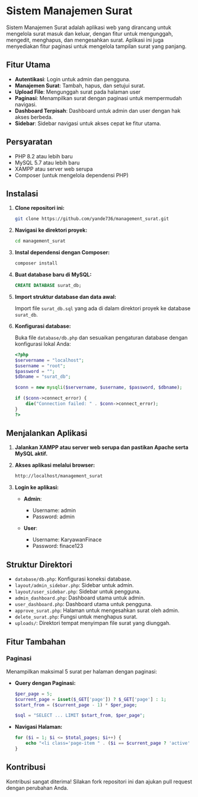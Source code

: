 <!-- dibuat oleh
I Gede Rino Saputra
A.A Sagung Mas Pradnya Praniswari
I Gusti Ajung Bagus Ogastya Avatara Rayna
I Wayan Adit Saputra
Ni Putu Satiya Pramita Sari
I Gede Bagus Agastya Mahadipta
I Made Wira Wardana
I Komang Lanag Adiwijaya
-->

# Sistem Manajemen Surat

Sistem Manajemen Surat adalah aplikasi web yang dirancang untuk mengelola surat masuk dan keluar, dengan fitur untuk mengunggah, mengedit, menghapus, dan mengesahkan surat. Aplikasi ini juga menyediakan fitur paginasi untuk mengelola tampilan surat yang panjang.

## Fitur Utama

- **Autentikasi**: Login untuk admin dan pengguna.
- **Manajemen Surat**: Tambah, hapus, dan setujui surat.
- **Upload File**: Mengunggah surat pada halaman user
- **Paginasi**: Menampilkan surat dengan paginasi untuk mempermudah navigasi.
- **Dashboard Terpisah**: Dashboard untuk admin dan user dengan hak akses berbeda.
- **Sidebar**: Sidebar navigasi untuk akses cepat ke fitur utama.

## Persyaratan

- PHP 8.2 atau lebih baru
- MySQL 5.7 atau lebih baru
- XAMPP atau server web serupa
- Composer (untuk mengelola dependensi PHP)

## Instalasi

1. **Clone repositori ini:**

   ```bash
   git clone https://github.com/yande736/management_surat.git
   ```

2. **Navigasi ke direktori proyek:**

   ```bash
   cd management_surat
   ```

3. **Instal dependensi dengan Composer:**

   ```bash
   composer install
   ```

4. **Buat database baru di MySQL:**

   ```sql
   CREATE DATABASE surat_db;
   ```

5. **Import struktur database dan data awal:**

   Import file `surat_db.sql` yang ada di dalam direktori proyek ke database `surat_db`.

6. **Konfigurasi database:**

   Buka file `database/db.php` dan sesuaikan pengaturan database dengan konfigurasi lokal Anda:

   ```php
   <?php
   $servername = "localhost";
   $username = "root";
   $password = "";
   $dbname = "surat_db";

   $conn = new mysqli($servername, $username, $password, $dbname);

   if ($conn->connect_error) {
       die("Connection failed: " . $conn->connect_error);
   }
   ?>
   ```

## Menjalankan Aplikasi

1. **Jalankan XAMPP atau server web serupa dan pastikan Apache serta MySQL aktif.**

2. **Akses aplikasi melalui browser:**

   ```bash
   http://localhost/management_surat
   ```

3. **Login ke aplikasi:**

   - **Admin**:

     - Username: admin
     - Password: admin

   - **User**:
     - Username: KaryawanFinace
     - Password: finace123

## Struktur Direktori

- `database/db.php`: Konfigurasi koneksi database.
- `layout/admin_sidebar.php`: Sidebar untuk admin.
- `layout/user_sidebar.php`: Sidebar untuk pengguna.
- `admin_dashboard.php`: Dashboard utama untuk admin.
- `user_dashboard.php`: Dashboard utama untuk pengguna.
- `approve_surat.php`: Halaman untuk mengesahkan surat oleh admin.
- `delete_surat.php`: Fungsi untuk menghapus surat.
- `uploads/`: Direktori tempat menyimpan file surat yang diunggah.

## Fitur Tambahan

### Paginasi

Menampilkan maksimal 5 surat per halaman dengan paginasi:

- **Query dengan Paginasi:**

  ```php
  $per_page = 5;
  $current_page = isset($_GET['page']) ? $_GET['page'] : 1;
  $start_from = ($current_page - 1) * $per_page;

  $sql = "SELECT ... LIMIT $start_from, $per_page";
  ```

- **Navigasi Halaman:**

  ```php
  for ($i = 1; $i <= $total_pages; $i++) {
      echo "<li class='page-item " . ($i == $current_page ? 'active' : '') . "'><a class='page-link' href='admin_dashboard.php?page=$i'>$i</a></li>";
  }
  ```

## Kontribusi

Kontribusi sangat diterima! Silakan fork repositori ini dan ajukan pull request dengan perubahan Anda.

<!-- INSTITUT TEKNOLOGI DAN BISNIS STIKOM BALI -->
<!-- 2024 -->
